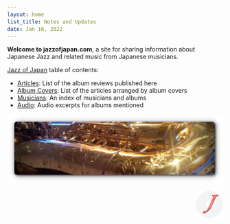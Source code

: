 ```yaml
---
layout: home
list_title: Notes and Updates
date: Jan 16, 2022
---
```

**Welcome to jazzofjapan.com**, a site for sharing information about Japanese Jazz and related music from Japanese musicians.

[Jazz of Japan](/) table of contents:
* [Articles](/articles): List of the album reviews published here
* [Album Covers](/albums): List of the articles arranged by album covers
* [Musicians](/musicians): An index of musicians and albums
* [Audio](/audio): Audio excerpts for albums mentioned

![Sax](/assets/images/sax-shadow-1024.jpeg)

<img src="/assets/images/J-circle.png" alt ="/assets/images/J-circle.png" align=right width=64/>


